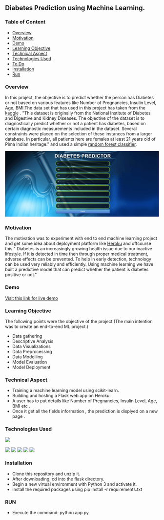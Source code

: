 ## Diabetes Prediction using Machine Learning.


### Table of Content
  * [Overview](#overview)
  * [Motivation](#motivation)
  * [Demo](#demo)
  * [Learning Objective](#Learning-Objective)
  * [Technical Aspect](#technical-aspect)
  * [Technologies Used](#technologies-used)
  * [To Do](#to-do)
  * [Installation](#installation)
  * [Run](#run)



### Overview 
In this project, the objective is to predict whether the person has Diabetes or not based on various features like Number of Pregnancies, Insulin Level, Age, BMI.The data set that has used in this project has taken from the [kaggle](https://www.kaggle.com/) . "This dataset is originally from the National Institute of Diabetes and Digestive and Kidney Diseases. The objective of the dataset is to diagnostically predict whether or not a patient has diabetes, based on certain diagnostic measurements included in the dataset. Several constraints were placed on the selection of these instances from a larger database. In particular, all patients here are females at least 21 years old of Pima Indian heritage." and used a simple [random forest classifier](https://en.wikipedia.org/wiki/Random_forest). 

![live](https://github.com/Manimohan05/Diabetes-Prediction/blob/main/Diabetes-prediction%20deployed/Resource/live1.gif)



### Motivation
The motivation was to experiment  with end to end machine learning project and get some idea about deployment platform like [Heroku]() and offcourse this "
Diabetes is an increasingly growing health issue due to our inactive lifestyle. If it is detected in time then through proper medical treatment, adverse effects can be prevented. To help in early detection, technology can be used very reliably and efficiently. Using machine learning we have built a predictive model that can predict whether the patient is diabetes positive or not." 

### Demo
[Visit this link for live demo](https://sarvdiabetes-predictions.herokuapp.com/)

### Learning Objective
The following points were the objective of the project (The main intention was to create an end-to-end ML project.)  
- Data gathering 
- Descriptive Analysis 
- Data Visualizations 
- Data Preprocessing 
- Data Modelling 
- Model Evaluation 
- Model Deployment 

### Technical Aspect 

- Training a machine learning model using scikit-learn. 
- Building and hosting a Flask web app on Heroku. 
- A user has to put details like Number of Pregnancies, Insulin Level, Age, BMI etc . 
- Once it get all the fields information , the prediction is displyed on a new page . 
### Technologies Used  
![](https://forthebadge.com/images/badges/made-with-python.svg) 

[<img target="_blank" src="https://github.com/scikit-learn/scikit-learn/blob/master/doc/logos/scikit-learn-logo-small.png">](https://github.com/scikit-learn/)
<img target="_blank" src="https://flask.palletsprojects.com/en/1.1.x/_images/flask-logo.png" width=170>
<img target="_blank" src="[https://www.google.com/imgres?imgurl=https%3A%2F%2Fcdn.icon-icons.com%2Ficons2%2F2415%2FPNG%2F512%2Fheroku_original_wordmark_logo_icon_146482.png&tbnid=wc9GPytxCpunGM&vet=12ahUKEwiC5vb8-cyBAxWko-kKHUKIDGwQMygCegQIARBM..i&imgrefurl=https%3A%2F%2Ficon-icons.com%2Ficon%2Fheroku-original-wordmark-logo%2F146482&docid=CRSkqvQzXBUEmM&w=512&h=512&q=heruku%20logo&ved=2ahUKEwiC5vb8-cyBAxWko-kKHUKIDGwQMygCegQIARBM" width=170>
<img target="_blank" src="[https://github.com/Manimohan05/Diabetes-Prediction/blob/main/Diabetes-prediction%20deployed/Resource/numpy.png" width=170>
<img target="_blank" src="[https://github.com/Manimohan05/Diabetes-Prediction/blob/main/Diabetes-prediction%20deployed/Resource/pandas.jpeg" width=170>


### Installation 
- Clone this repository and unzip it.
- After downloading, cd into the flask directory.
- Begin a new virtual environment with Python 3 and activate it.
- Install the required packages using pip install -r requirements.txt

### RUN
- Execute the command: python app.py







